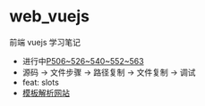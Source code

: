 # web_vuejs

前端 vuejs 学习笔记

- 进行中[P506~526~540~552~563](https://www.processon.com/mindmap/63ac109f6592974cd49ff115)
- 源码 -> 文件步骤 -> 路径复制 -> 文件复制 -> 调试
- feat: slots
- [模板解析网站](https://template-explorer.vuejs.org)
